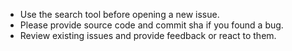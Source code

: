 - Use the search tool before opening a new issue.
- Please provide source code and commit sha if you found a bug.
- Review existing issues and provide feedback or react to them.
